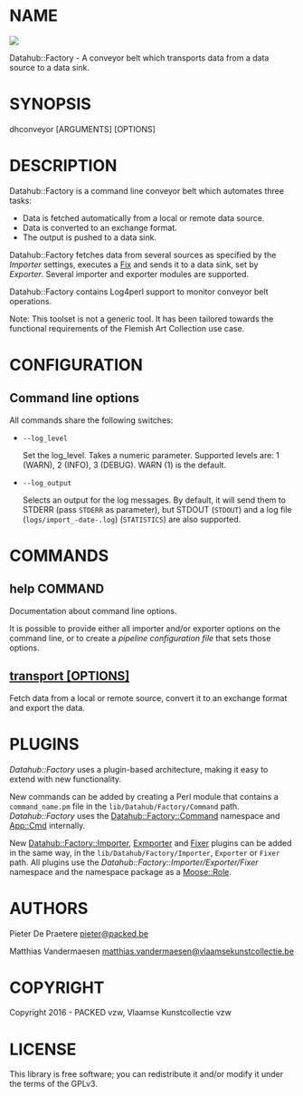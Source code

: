 # NAME

<div>
    <a href="https://travis-ci.org/thedatahub/Datahub-Factory"><img src="https://travis-ci.org/thedatahub/Datahub-Factory.svg?branch=master"></a>
</div>

Datahub::Factory - A conveyor belt which transports data from a data source to
a data sink.

# SYNOPSIS

dhconveyor \[ARGUMENTS\] \[OPTIONS\]

# DESCRIPTION

Datahub::Factory is a command line conveyor belt which automates three tasks:

- Data is fetched automatically from a local or remote data source.
- Data is converted to an exchange format.
- The output is pushed to a data sink.

Datahub::Factory fetches data from several sources as specified by the
_Importer_ settings, executes a [Fix](https://metacpan.org/pod/Catmandu::Fix) and sends it to
a data sink, set by _Exporter_. Several importer and exporter modules
are supported.

Datahub::Factory contains Log4perl support to monitor conveyor belt operations.

Note: This toolset is not a generic tool. It has been tailored towards the
functional requirements of the Flemish Art Collection use case.

# CONFIGURATION

## Command line options

All commands share the following switches:

- `--log_level`

    Set the log\_level. Takes a numeric parameter. Supported levels are:
    1 (WARN), 2 (INFO), 3 (DEBUG). WARN (1) is the default.

- `--log_output`

    Selects an output for the log messages. By default, it will send them to STDERR (pass `STDERR` as parameter), but STDOUT (`STDOUT`) and a log file (`logs/import_-date-.log`) (`STATISTICS`) are also supported.

# COMMANDS

## help COMMAND

Documentation about command line options.

It is possible to provide either all importer and/or exporter options on the
command line, or to create a _pipeline configuration file_ that sets those
options.

## [transport \[OPTIONS\]](https://metacpan.org/pod/Datahub::Factory::Command::transport)

Fetch data from a local or remote source, convert it to an exchange format and
export the data.

# PLUGINS

_Datahub::Factory_ uses a plugin-based architecture, making it easy to extend
with new functionality.

New commands can be added by creating a Perl module that contains a `command_name.pm`
file in the `lib/Datahub/Factory/Command` path. _Datahub::Factory_ uses the 
[Datahub::Factory::Command](https://metacpan.org/pod/Datahub::Factory::Command) namespace and [App::Cmd](https://metacpan.org/pod/App::Cmd) internally.

New [Datahub::Factory::Importer](https://metacpan.org/pod/Datahub::Factory::Importer), [Exmporter](https://metacpan.org/pod/Datahub::Factory::Exporter) and [Fixer](https://metacpan.org/pod/Datahub::Factory::Fixer) plugins
can be added in the same way, in the `lib/Datahub/Factory/Importer`, `Exporter` or `Fixer`
path. All plugins use the _Datahub::Factory::Importer/Exporter/Fixer_ namespace and the 
namespace package as a [Moose::Role](https://metacpan.org/pod/Moose::Role).

# AUTHORS

Pieter De Praetere <pieter@packed.be>

Matthias Vandermaesen <matthias.vandermaesen@vlaamsekunstcollectie.be>

# COPYRIGHT

Copyright 2016 - PACKED vzw, Vlaamse Kunstcollectie vzw

# LICENSE

This library is free software; you can redistribute it and/or modify
it under the terms of the GPLv3.
